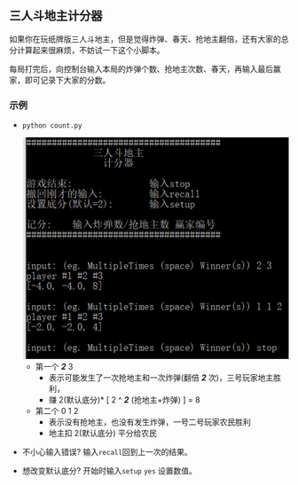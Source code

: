 ## 三人斗地主计分器

如果你在玩纸牌版三人斗地主，但是觉得炸弹、春天、抢地主翻倍，还有大家的总分计算起来很麻烦，不妨试一下这个小脚本。

每局打完后，向控制台输入本局的炸弹个数、抢地主次数、春天，再输入最后赢家，即可记录下大家的分数。

### 示例
- `python count.py`

    <div align="center">
      <img src="https://raw.githubusercontent.com/jianqiaomo/DouDiZhuCounter/master/example1.png"/>
    </div>
    
    - 第一个 _**2**_ 3 
        - 表示可能发生了一次抢地主和一次炸弹(翻倍 **_2_** 次)，三号玩家地主胜利，
        - 赚 2(默认底分)* [ 2 ^ **_2_** (抢地主+炸弹) ] = 8
    - 第二个 0 1 2 
        - 表示没有抢地主，也没有发生炸弹，一号二号玩家农民胜利
        - 地主扣 2(默认底分) 平分给农民


- 不小心输入错误?  输入`recall`回到上一次的结果。

- 想改变默认底分?  开始时输入`setup` `yes` 设置数值。